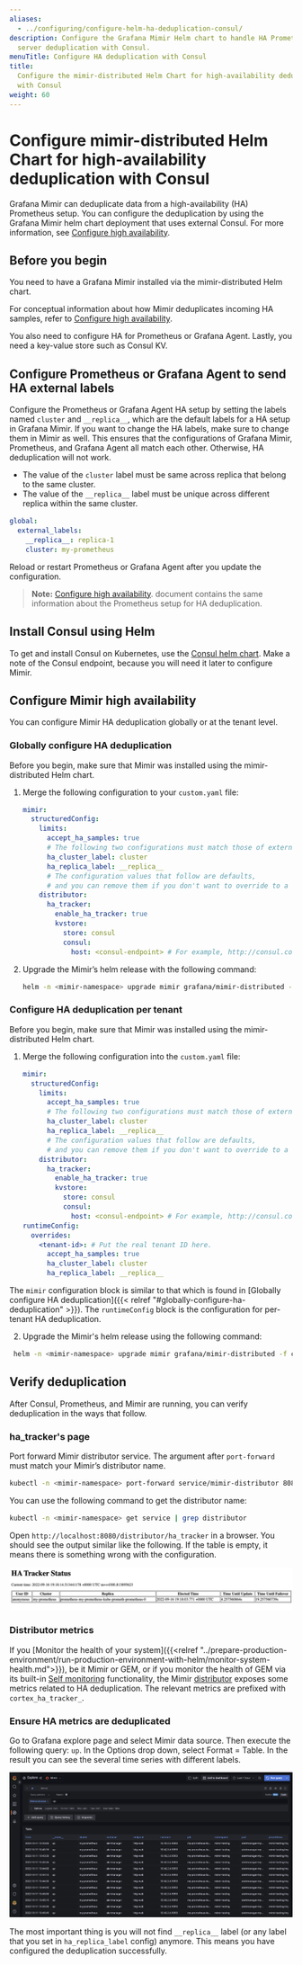 ```yaml
---
aliases:
  - ../configuring/configure-helm-ha-deduplication-consul/
description: Configure the Grafana Mimir Helm chart to handle HA Prometheus
  server deduplication with Consul.
menuTitle: Configure HA deduplication with Consul
title:
  Configure the mimir-distributed Helm Chart for high-availability deduplication
  with Consul
weight: 60
---
```


# Configure mimir-distributed Helm Chart for high-availability deduplication with Consul

Grafana Mimir can deduplicate data from a high-availability (HA) Prometheus setup. You can configure
the deduplication by using the Grafana Mimir helm chart deployment that uses external Consul. For more information, see [Configure high availability](/docs/mimir/v2.6.x/operators-guide/configure/configure-high-availability-deduplication/).

## Before you begin

You need to have a Grafana Mimir installed via the mimir-distributed Helm chart.

For conceptual information about how Mimir deduplicates incoming HA samples, refer to [Configure high availability](/docs/mimir/v2.6.x/operators-guide/configure/configure-high-availability-deduplication/).

You also need to configure HA for Prometheus or Grafana Agent. Lastly, you need a key-value store such as Consul KV.

## Configure Prometheus or Grafana Agent to send HA external labels

Configure the Prometheus or Grafana Agent HA setup by setting the labels named `cluster` and `__replica__`,
which are the default labels for a HA setup in Grafana Mimir. If you want to change the HA labels,
make sure to change them in Mimir as well. This ensures that the configurations of Grafana Mimir, Prometheus, and Grafana Agent all match each other. Otherwise, HA deduplication will not work.

- The value of the `cluster` label must be same across replica that belong to the same cluster.
- The value of the `__replica__` label must be unique across different replica within the same cluster.

```yaml
global:
  external_labels:
    __replica__: replica-1
    cluster: my-prometheus
```

Reload or restart Prometheus or Grafana Agent after you update the configuration.

> **Note:** [Configure high availability](/docs/mimir/v2.6.x/operators-guide/configure/configure-high-availability-deduplication/).
> document contains the same information about the Prometheus setup for HA deduplication.

## Install Consul using Helm

To get and install Consul on Kubernetes, use the [Consul helm chart](https://github.com/hashicorp/consul-k8s/tree/main/charts/consul).
Make a note of the Consul endpoint, because you will need it later to configure Mimir.

## Configure Mimir high availability

You can configure Mimir HA deduplication globally or at the tenant level.

### Globally configure HA deduplication

Before you begin, make sure that Mimir was installed using the mimir-distributed Helm chart.

1. Merge the following configuration to your `custom.yaml` file:

   ```yaml
   mimir:
     structuredConfig:
       limits:
         accept_ha_samples: true
         # The following two configurations must match those of external_labels in Prometheus.
         ha_cluster_label: cluster
         ha_replica_label: __replica__
         # The configuration values that follow are defaults,
         # and you can remove them if you don't want to override to a new value.
       distributor:
         ha_tracker:
           enable_ha_tracker: true
           kvstore:
             store: consul
             consul:
               host: <consul-endpoint> # For example, http://consul.consul.svc.cluster.local:8500
   ```

2. Upgrade the Mimir’s helm release with the following command:

   ```bash
   helm -n <mimir-namespace> upgrade mimir grafana/mimir-distributed -f custom.yaml
   ```

### Configure HA deduplication per tenant

Before you begin, make sure that Mimir was installed using the mimir-distributed Helm chart.

1. Merge the following configuration into the `custom.yaml` file:

   ```yaml
   mimir:
     structuredConfig:
       limits:
         accept_ha_samples: true
         # The following two configurations must match those of external_labels in Prometheus.
         ha_cluster_label: cluster
         ha_replica_label: __replica__
         # The configuration values that follow are defaults,
         # and you can remove them if you don't want to override to a new value.
       distributor:
         ha_tracker:
           enable_ha_tracker: true
           kvstore:
             store: consul
             consul:
               host: <consul-endpoint> # For example, http://consul.consul.svc.cluster.local:8500
   runtimeConfig:
     overrides:
       <tenant-id>: # Put the real tenant ID here.
         accept_ha_samples: true
         ha_cluster_label: cluster
         ha_replica_label: __replica__
   ```

The `mimir` configuration block is similar to that which is found in
[Globally configure HA deduplication]({{< relref "#globally-configure-ha-deduplication" >}}). The `runtimeConfig` block
is the configuration for per-tenant HA deduplication.

2. Upgrade the Mimir's helm release using the following command:

```bash
 helm -n <mimir-namespace> upgrade mimir grafana/mimir-distributed -f custom.yaml
```

## Verify deduplication

After Consul, Prometheus, and Mimir are running, you can verify deduplication in the ways that follow.

### ha_tracker's page

Port forward Mimir distributor service. The argument after `port-forward` must
match your Mimir’s distributor name.

```bash
kubectl -n <mimir-namespace> port-forward service/mimir-distributor 8080:8080
```

You can use the following command to get the distributor name:

```bash
kubectl -n <mimir-namespace> get service | grep distributor
```

Open `http://localhost:8080/distributor/ha_tracker` in a browser. You should see the output similar like the following.
If the table is empty, it means there is something wrong with the configuration.

![HA Tracker status](ha-tracker-status.png)

### Distributor metrics

If you [Monitor the health of your system]({{<relref "../prepare-production-environment/run-production-environment-with-helm/monitor-system-health.md">}}), be it Mimir or GEM, or if you monitor the health of GEM via its built-in [Self monitoring](/docs/enterprise-metrics/v2.6.x/operations/self-monitoring/) functionality, the
Mimir [distributor](/docs/mimir/v2.6.x/operators-guide/architecture/components/distributor/)
exposes some metrics related to HA deduplication. The relevant metrics are prefixed with `cortex_ha_tracker_`.

### Ensure HA metrics are deduplicated

Go to Grafana explore page and select Mimir data source. Then execute the following query: `up`. In the Options drop down,
select Format = Table. In the result you can see the several time series with different labels.

![Verify deduplication](verify-deduplication.png)

The most important thing is you will not find `__replica__` label (or any label that you set in `ha_replica_label`
config) anymore. This means you have configured the deduplication successfully.
